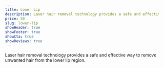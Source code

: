 ```yaml
---
title: Lower Lip
description: Laser hair removal technology provides a safe and effective way to remove unwanted hair from the lower lip region.
price: 50
slug: lower-lip
showHeader: true
showFooter: true
showCta: true
showReviews: true
---
```


Laser hair removal technology provides a safe and effective way to remove unwanted hair from the lower lip region.
